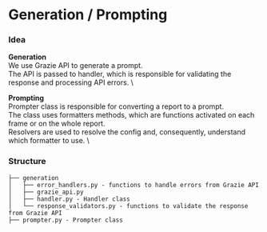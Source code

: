 # Generation / Prompting 

### Idea

**Generation** \
We use Grazie API to generate a prompt. \
The API is passed to handler, which is responsible for validating the response and processing API errors. \

**Prompting** \
Prompter class is responsible for converting a report to a prompt. \
The class uses formatters methods, which are functions activated on each frame or on the whole report. \
Resolvers are used to resolve the config and, consequently, understand which formatter to use. \



### Structure

```
├── generation
│   ├── error_handlers.py - functions to handle errors from Grazie API
│   ├── grazie_api.py
│   ├── handler.py - Handler class
│   └── response_validators.py - functions to validate the response from Grazie API
├── prompter.py - Prompter class
```
